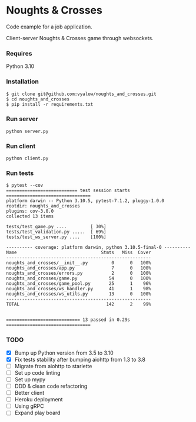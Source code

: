 # Noughts & Crosses
Code example for a job application.

Client-server Noughts & Crosses game through websockets.

### Requires

Python 3.10

### Installation

```
$ git clone git@github.com:vyalow/noughts_and_crosses.git
$ cd noughts_and_crosses
$ pip install -r requirements.txt
```

### Run server

`python server.py`

### Run client

`python client.py`

### Run tests

```
$ pytest --cov
=========================== test session starts ================================
platform darwin -- Python 3.10.5, pytest-7.1.2, pluggy-1.0.0
rootdir: noughts_and_crosses
plugins: cov-3.0.0
collected 13 items                    

tests/test_game.py ....         [ 30%]
tests/test_validation.py .....  [ 69%]
tests/test_ws_server.py ....    [100%]

---------- coverage: platform darwin, python 3.10.5-final-0 ----------
Name                                Stmts   Miss  Cover
-------------------------------------------------------
noughts_and_crosses/__init__.py         0      0   100%
noughts_and_crosses/app.py              7      0   100%
noughts_and_crosses/errors.py           2      0   100%
noughts_and_crosses/game.py            54      0   100%
noughts_and_crosses/game_pool.py       25      1    96%
noughts_and_crosses/ws_handler.py      41      1    98%
noughts_and_crosses/ws_utils.py        13      0   100%
-------------------------------------------------------
TOTAL                                 142      2    99%


============================ 13 passed in 0.29s ================================
```

### TODO

- [x] Bump up Python version from 3.5 to 3.10
- [x] Fix tests stability after bumping aiohttp from 1.3 to 3.8
- [ ] Migrate from aiohttp to starlette
- [ ] Set up code linting
- [ ] Set up mypy
- [ ] DDD & clean code refactoring
- [ ] Better client
- [ ] Heroku deployment
- [ ] Using gRPC
- [ ] Expand play board
